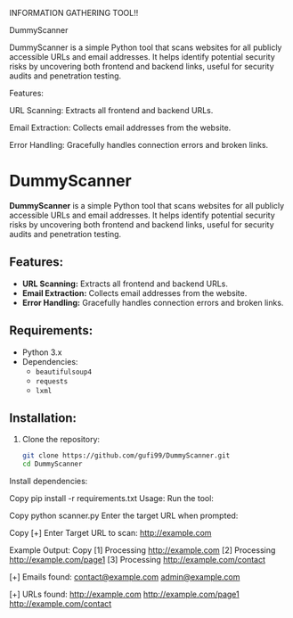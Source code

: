 INFORMATION GATHERING TOOL!! 

DummyScanner 

DummyScanner is a simple Python tool that scans websites for all publicly accessible URLs and email addresses. It helps identify potential security risks by uncovering both frontend and backend links, useful for security audits and penetration testing. 

Features: 

URL Scanning: Extracts all frontend and backend URLs. 

Email Extraction: Collects email addresses from the website. 

Error Handling: Gracefully handles connection errors and broken links. 

# DummyScanner

**DummyScanner** is a simple Python tool that scans websites for all publicly accessible URLs and email addresses. It helps identify potential security risks by uncovering both frontend and backend links, useful for security audits and penetration testing.

## Features:
- **URL Scanning:** Extracts all frontend and backend URLs.
- **Email Extraction:** Collects email addresses from the website.
- **Error Handling:** Gracefully handles connection errors and broken links.

## Requirements:
- Python 3.x
- Dependencies:
  - `beautifulsoup4`
  - `requests`
  - `lxml`

## Installation:

1. Clone the repository:
   ```bash
   git clone https://github.com/gufi99/DummyScanner.git
   cd DummyScanner
Install dependencies:

Copy
pip install -r requirements.txt
Usage:
Run the tool:

Copy
python scanner.py
Enter the target URL when prompted:

Copy
[+] Enter Target URL to scan: http://example.com

Example Output:
Copy
[1] Processing http://example.com
[2] Processing http://example.com/page1
[3] Processing http://example.com/contact

[+] Emails found:
contact@example.com
admin@example.com

[+] URLs found:
http://example.com
http://example.com/page1
http://example.com/contact

 

 

 
